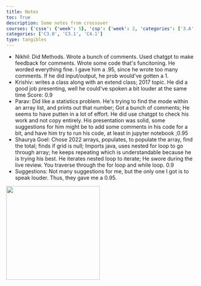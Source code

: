 ```yaml
---
title: Notes
toc: True
description: Some notes from crossover
courses: {'csse': {'week': 5}, 'csp': {'week': 2, 'categories': ['3.A', '5.B']}, 'csa': {'week': 5}}
categories: ['C3.0', 'C3.1', 'C4.1']
type: tangibles
---
```

- Nikhil: Did Methods. Wrote a bunch of comments. Used chatgpt to make feedback for comments. Wrote some code that's funcitoning. He worded everything fine. I gave him a .95, since he wrote too many comments. If he did input/output, he prob would've gotten a 1.
- Krishiv: writes a class along with an extend class; 2017 topic. He did a good job presenting, well he could've spoken a bit louder at the same time Score: 0.9
- Parav: Did like a statistics problem. He's trying to find the mode within an array list, and prints out that number; Got a bunch of comments; He seems to have putten in a lot of effort. He did use chatgpt to check his work and not copy entirely. His presentation was solid, some suggestions for him might be to add some comments in his code for a bit, and have him try to run his code, at least in jupyter notebook ;0.95
- Shaurya Goel: Chose 2022 arrays, populates, to populate the array, find the total; finds if grid is null; Imports java, uses nested for loop to go through array; he keeps repeating which is understandable because he is trying his best. He iterates nested loop to iterate; He swore during the live review. You traverse through the for loop and while loop. 0.9
- Suggestions: Not many suggestions for me, but the only one I got is to speak louder. Thus, they gave me a 0.95.

<p class="center1">
  <img src="{{ site.baseurl }}/images/minecraft-3zombies-riding-pigs.gif" width=250px/>
</p>